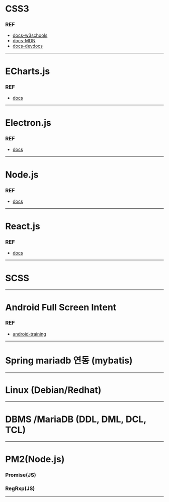 # CSS3

### REF
* [docs-w3schools](https://www.w3schools.com/cssref/default.asp)
* [docs-MDN](https://developer.mozilla.org/ko/docs/Web/CSS)
* [docs-devdocs](https://devdocs.io)

- - - - -

# ECharts.js

### REF
* [docs](https://echarts.apache.org/en/api.html#echarts)

- - - - -

# Electron.js

### REF
* [docs](https://www.electronjs.org/docs/latest)

- - - - -

# Node.js

### REF
* [docs](https://nodejs.org/ko/docs)

- - - - -

# React.js

### REF
* [docs](https://ko.reactjs.org/docs/getting-started.html)

- - - - -

# SCSS

- - - - -

# Android Full Screen Intent

### REF
* [android-training](https://developer.android.com/training/notify-user/time-sensitive?hl=ko)

- - - - -

# Spring mariadb 연동 (mybatis)

- - - - -

# Linux (Debian/Redhat)

- - - - -

# DBMS /MariaDB (DDL, DML, DCL, TCL)

- - - - -

# PM2(Node.js)

### Promise(JS)
### RegRxp(JS)

- - - - -